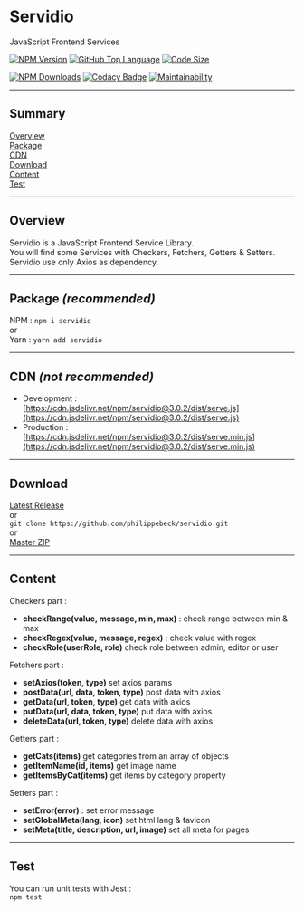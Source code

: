 # Servidio

JavaScript Frontend Services

[![NPM Version](https://badgen.net/npm/v/servidio)](https://www.npmjs.com/package/servidio)
[![GitHub Top Language](https://img.shields.io/github/languages/top/philippebeck/servidio)](https://github.com/philippebeck/servidio)
[![Code Size](https://img.shields.io/github/languages/code-size/philippebeck/servidio)](https://github.com/philippebeck/servidio/tree/master)

[![NPM Downloads](https://badgen.net/npm/dt/servidio)](https://www.npmjs.com/package/servidio)
[![Codacy Badge](https://app.codacy.com/project/badge/Grade/b65b93fc3484479aa02c1891609e47e2)](https://www.codacy.com/gh/philippebeck/servidio/dashboard)
[![Maintainability](https://api.codeclimate.com/v1/badges/8ada4e929f6116145366/maintainability)](https://codeclimate.com/github/philippebeck/servidio/maintainability)

---

## Summary

[Overview](#overview)  
[Package](#package)  
[CDN](#cdn)  
[Download](#download)  
[Content](#content)  
[Test](#test)  

---

## Overview

Servidio is a JavaScript Frontend Service Library.  
You will find some Services with Checkers, Fetchers, Getters & Setters.  
Servidio use only Axios as dependency.  

---

## Package *(recommended)*

NPM : `npm i servidio`  
or  
Yarn : `yarn add servidio`  

---

## CDN *(not recommended)*

-   Development : [https://cdn.jsdelivr.net/npm/servidio@3.0.2/dist/serve.js](https://cdn.jsdelivr.net/npm/servidio@3.0.2/dist/serve.js)  
-   Production : [https://cdn.jsdelivr.net/npm/servidio@3.0.2/dist/serve.min.js](https://cdn.jsdelivr.net/npm/servidio@3.0.2/dist/serve.min.js)  

---

## Download

[Latest Release](https://github.com/philippebeck/servidio/releases)  
or  
`git clone https://github.com/philippebeck/servidio.git`  
or  
[Master ZIP](https://github.com/philippebeck/servidio/archive/refs/heads/master.zip)
  
---

## Content

Checkers part :  
-   **checkRange(value, message, min, max)** : check range between min & max  
-   **checkRegex(value, message, regex)** : check value with regex  
-   **checkRole(userRole, role)** check role between admin, editor or user  

Fetchers part :  
-   **setAxios(token, type)** set axios params  
-   **postData(url, data, token, type)** post data with axios  
-   **getData(url, token, type)** get data with axios  
-   **putData(url, data, token, type)** put data with axios  
-   **deleteData(url, token, type)** delete data with axios  

Getters part :  
-   **getCats(items)** get categories from an array of objects  
-   **getItemName(id, items)** get image name  
-   **getItemsByCat(items)** get items by category property  

Setters part :  
-   **setError(error)** : set error message  
-   **setGlobalMeta(lang, icon)** set html lang & favicon  
-   **setMeta(title, description, url, image)** set all meta for pages  

---

## Test

You can run unit tests with Jest :  
`npm test`  
